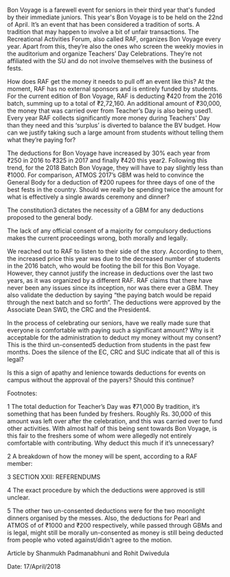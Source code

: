 
Bon Voyage is a farewell event for seniors in their third year that's
 funded by their immediate juniors. This year's Bon Voyage is to be held
 on the 22nd of April. It’s an event that has been considered a
tradition of sorts. A tradition that may happen to involve a bit of
unfair transactions. The Recreational Activities Forum, also called RAF,
 organizes Bon Voyage every year. Apart from this, they’re also the ones
 who screen the weekly movies in the auditorium and organize Teachers’
Day Celebrations. They’re not affiliated with the SU and do not involve
themselves with the business of fests.


How does RAF get the money it needs to pull off an event like this?
At the moment, RAF has no external sponsors and is entirely funded by
students. For the current edition of Bon Voyage, RAF is deducting ₹420
from the 2016 batch, summing up to a total of ₹2,72,160. An additional
amount of ₹30,000, the money that was carried over from Teacher’s Day is
 also being used1. Every year RAF collects significantly more
 money during Teachers' Day than they need and this ‘surplus’ is
diverted to balance the BV budget. How can we justify taking such a
large amount from students without telling them what they’re paying for?


The deductions for Bon Voyage have increased by 30% each year from ₹250 in 2016 to ₹325 in 2017 and finally ₹420 this year2.
 Following this trend, for the 2018 Batch Bon Voyage, they will have to
pay slightly less than ₹1000. For comparison, ATMOS 2017’s GBM was held
to convince the General Body for a deduction of ₹200 rupees for three
days of one of the best fests in the country. Should we really be spending twice the amount for what is effectively a single awards ceremony and dinner?


The constitution3 dictates the necessity of a GBM for any deductions proposed to the general body.


The lack of any official consent of a majority for compulsory
deductions makes the current proceedings wrong, both morally and
legally.


We reached out to RAF to listen to their side of the story. According
 to them, the increased price this year was due to the decreased number
of students in the 2016 batch, who would be footing the bill for this
Bon Voyage. However, they cannot justify the increase in deductions over
 the last two years, as it was organized by a different RAF. RAF claims
that there have never been any issues since its inception, nor was there
 ever a GBM. They also validate the deduction by saying “the paying
batch would be repaid through the next batch and so forth”. The
deductions were approved by the Associate Dean SWD, the CRC and the
President4.


In the process of celebrating our seniors, have we really made sure
that everyone is comfortable with paying such a significant amount? Why
is it acceptable for the administration to deduct my money without my
consent? This is the third un-consented5 deduction from students in the past few months. Does the silence of the EC, CRC and SUC indicate that all of this is legal?


Is this a sign of apathy and lenience towards deductions for events
on campus without the approval of the payers? Should this continue?





Footnotes:


1 The total deduction for Teacher’s Day was ₹71,000 By
tradition, it’s something that has been funded by freshers. Roughly Rs.
30,000 of this amount was left over after the celebration, and this was
carried over to fund other activities. With almost half of this being
sent towards Bon Voyage, is this fair to the freshers some of whom were
allegedly not entirely comfortable with contributing. Why deduct this
much if it’s unnecessary?


2 A breakdown of how the money will be spent, according to a RAF member: 







3 SECTION XXII: REFERENDUMS


4 The exact procedure by which the deductions were approved is still unclear.


5 The other two un-consented deductions were for the two
moonlight dinners organised by the messes. Also, the deductions for
Pearl and ATMOS of of ₹1000 and ₹200 respectively, while passed through
GBMs and is legal, might still be morally un-consented as money is still
 being deducted from people who voted against/didn't agree to the
motion.


Article by Shanmukh Padmanabhuni and Rohit Dwivedula


Date: 17/April/2018

